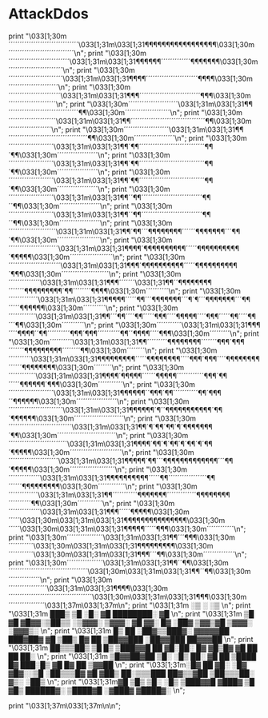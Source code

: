 # AttackDdos


print "\033[1;30m´´´´´´´´´´´´´´´´´´´´´´´´´´´´´´´\033[1;31m\033[1;31¶¶¶¶¶¶¶¶¶¶¶¶¶¶¶¶¶\033[1;30m´´´´´´´´´´´´´´´´´´´´´´´´´´´´´\n";
print "\033[1;30m´´´´´´´´´´´´´´´´´´´´´´´´´´´\033[1;31m\033[1;31¶¶¶¶¶¶´´´´´´´´´´´´´¶¶¶¶¶¶¶\033[1;30m´´´´´´´´´´´´´´´´´´´´´´´´\n";
print "\033[1;30m´´´´´´´´´´´´´´´´´´´´´´´´\033[1;31m\033[1;31¶¶¶¶´´´´´´´´´´´´´´´´´´´´´´´¶¶¶¶\033[1;30m´´´´´´´´´´´´´´´´´´´´´´\n";
print "\033[1;30m´´´´´´´´´´´´´´´´´´´´´´´\033[1;31m\033[1;31¶¶¶´´´´´´´´´´´´´´´´´´´´´´´´´´´¶¶¶\033[1;30m´´´´´´´´´´´´´´´´´´´´´\n";
print "\033[1;30m´´´´´´´´´´´´´´´´´´´´´´\033[1;31m\033[1;31¶¶´´´´´´´´´´´´´´´´´´´´´´´´´´´´´´´¶¶\033[1;30m´´´´´´´´´´´´´´´´´´´´\n";
print "\033[1;30m´´´´´´´´´´´´´´´´´´´´´\033[1;31m\033[1;31¶¶´´´´´´´´´´´´´´´´´´´´´´´´´´´´´´´´´¶¶\033[1;30m´´´´´´´´´´´´´´´´´´´\n";
print "\033[1;30m´´´´´´´´´´´´´´´´´´´´\033[1;31m\033[1;31¶¶´´´´´´´´´´´´´´´´´´´´´´´´´´´´´´´´´´´¶¶\033[1;30m´´´´´´´´´´´´´´´´´´\n";
print "\033[1;30m´´´´´´´´´´´´´´´´´´´´\033[1;31m\033[1;31¶¶´¶¶´´´´´´´´´´´´´´´´´´´´´´´´´´´´´¶¶´¶¶\033[1;30m´´´´´´´´´´´´´´´´´´\n";
print "\033[1;30m´´´´´´´´´´´´´´´´´´´´\033[1;31m\033[1;31¶¶´¶¶´´´´´´´´´´´´´´´´´´´´´´´´´´´´´¶¶´¶¶\033[1;30m´´´´´´´´´´´´´´´´´´\n";
print "\033[1;30m´´´´´´´´´´´´´´´´´´´´\033[1;31m\033[1;31¶¶´¶¶´´´´´´´´´´´´´´´´´´´´´´´´´´´´´¶¶´¶¶\033[1;30m´´´´´´´´´´´´´´´´´´\n";
print "\033[1;30m´´´´´´´´´´´´´´´´´´´´\033[1;31m\033[1;31¶¶´´¶¶´´´´´´´´´´´´´´´´´´´´´´´´´´´¶¶´´¶¶\033[1;30m´´´´´´´´´´´´´´´´´´\n";
print "\033[1;30m´´´´´´´´´´´´´´´´´´´´\033[1;31m\033[1;31¶¶´´¶¶´´´´´´´´´´´´´´´´´´´´´´´´´´´¶¶´´¶¶\033[1;30m´´´´´´´´´´´´´´´´´´\n";
print "\033[1;30m´´´´´´´´´´´´´´´´´´´´´\033[1;31m\033[1;31¶¶´¶¶´´´¶¶¶¶¶¶¶¶´´´´´´¶¶¶¶¶¶¶´´´¶¶´¶¶\033[1;30m´´´´´´´´´´´´´´´´´´´\n";
print "\033[1;30m´´´´´´´´´´´´´´´´´´´´´´\033[1;31m\033[1;31¶¶¶¶´¶¶¶¶¶¶¶¶¶¶´´´´´¶¶¶¶¶¶¶¶¶¶´¶¶¶¶¶\033[1;30m´´´´´´´´´´´´´´´´´´´\n";
print "\033[1;30m´´´´´´´´´´´´´´´´´´´´´´´\033[1;31m\033[1;31¶¶¶´¶¶¶¶¶¶¶¶¶¶´´´´´¶¶¶¶¶¶¶¶¶¶´¶¶¶\033[1;30m´´´´´´´´´´´´´´´´´´´´´\n";
print "\033[1;30m´´´´´´´´´´´´´´\033[1;31m\033[1;31¶¶¶´´´´´´´\033[1;31¶¶´´¶¶¶¶¶¶¶¶´´´´´´´¶¶¶¶¶¶¶¶¶´¶¶´´´´´´´´¶¶¶¶\033[1;30m´´´´´´´´´´\n";
print "\033[1;30m´´´´´´´´´´´´´\033[1;31m\033[1;31¶¶¶¶¶´´´´´¶¶´´´¶¶¶¶¶¶¶´´´¶´¶´´´¶¶¶¶¶¶¶´´´¶¶´´´´´¶¶¶¶¶¶\033[1;30m´´´´´´´´´´\n";
print "\033[1;30m´´´´´´´´´´´´\033[1;31m\033[1;31¶¶´´´¶¶´´´´¶¶´´´´´¶¶¶´´´´¶¶¶¶¶´´´´¶¶¶´´´´´¶¶´´´´¶¶´´´¶¶\033[1;30m´´´´´´´´´´\n";
print "\033[1;30m´´´´´´´´´´´\033[1;31m\033[1;31¶¶¶´´´´¶¶¶¶´´¶¶´´´´´´´´´´¶¶¶´¶¶¶´´´´´´´´´´¶¶´´¶¶¶¶´´´´¶¶¶\033[1;30m´´´´´´´´´\n";
print "\033[1;30m´´´´´´´´´´\033[1;31m\033[1;31¶¶´´´´´´´´´¶¶¶¶¶¶¶¶´´´´´´´¶¶¶´¶¶¶´´´´´´´¶¶¶¶¶¶¶¶¶´´´´´´´´¶¶\033[1;30m´´´´´´´´\n";
print "\033[1;30m´´´´´´´´´´\033[1;31m\033[1;31¶¶¶¶¶¶¶¶¶´´´´´¶¶¶¶¶¶¶¶´´´´¶¶¶´¶¶¶´´´´¶¶¶¶¶¶¶¶´´´´´´¶¶¶¶¶¶¶¶\033[1;30m´´´´´´´´\n";
print "\033[1;30m´´´´´´´´´´´´\033[1;31m\033[1;31¶¶¶¶´¶¶¶¶¶´´´´´´¶¶¶¶¶´´´´´´´´´´´´¶¶¶´¶¶´´´´´¶¶¶¶¶¶´¶¶¶\033[1;30m´´´´´´´´´´´\n";
print "\033[1;30m´´´´´´´´´´´´´´´´´´´´\033[1;31m\033[1;31¶¶¶¶¶¶´´¶¶¶´¶¶´´´´´´´´´´´¶¶´¶¶¶´´¶¶¶¶¶¶\033[1;30m´´´´´´´´´´´´´´´´´´\n";
print "\033[1;30m´´´´´´´´´´´´´´´´´´´´´´´´\033[1;31m\033[1;31¶¶¶¶¶¶´¶´´¶¶¶¶¶¶¶¶¶¶¶´¶¶´¶¶¶¶¶¶\033[1;30m´´´´´´´´´´´´´´´´´´´´´´\n";
print "\033[1;30m´´´´´´´´´´´´´´´´´´´´´´´´´´´´\033[1;31m\033[1;31¶¶´¶´¶¶´¶¶´¶´¶¶¶¶¶¶¶´¶¶\033[1;30m´´´´´´´´´´´´´´´´´´´´´´´´´´\n";
print "\033[1;30m´´´´´´´´´´´´´´´´´´´´´´´´´´\033[1;31m\033[1;31¶¶¶¶´¶¶´¶´¶¶´¶´¶¶´¶´¶¶´¶¶¶¶¶\033[1;30m´´´´´´´´´´´´´´´´´´´´´´´\n";
print "\033[1;30m´´´´´´´´´´´´´´´´´´´´´´\033[1;31m\033[1;31¶¶¶¶¶´¶¶´´´¶¶¶¶¶¶¶¶¶¶¶¶¶´´´¶¶´¶¶¶¶¶\033[1;30m´´´´´´´´´´´´´´´´´´´´\n";
print "\033[1;30m´´´´´´´´´´´´´´\033[1;31m\033[1;31¶¶¶¶¶¶¶¶¶¶´´´´´¶¶´´´´´´´´´´´´´´´´´¶¶´´´´´´¶¶¶¶¶¶¶¶¶\033[1;30m´´´´´´´´´´´´\n";
print "\033[1;30m´´´´´´´´´´´´´\033[1;31m\033[1;31¶¶´´´´´´´´´´´¶¶¶¶¶¶¶´´´´´´´´´´´´´¶¶¶¶¶¶¶¶´´´´´´´´´´¶¶\033[1;30m´´´´´´´´´´´\n";
print "\033[1;30m´´´´´´´´´´´´´´\033[1;31m\033[1;31¶¶¶´´´´´¶¶¶¶¶\033[1;30m´´´´´\033[1;30m\033[1;31m\033[1;31¶¶¶¶¶¶¶¶¶¶¶¶¶¶¶\033[1;30m´´´´´\033[1;30m\033[1;31m\033[1;31¶¶¶¶¶´´´´´¶¶¶\033[1;30m´´´´´´´´´´´´\n";
print "\033[1;30m´´´´´´´´´´´´´´´´\033[1;31m\033[1;31¶¶´´´¶¶¶\033[1;30m´´´´´´´´´´´\033[1;30m\033[1;31m\033[1;31¶¶¶¶¶¶¶¶¶\033[1;30m´´´´´´´´´´´\033[1;30m\033[1;31m\033[1;31¶¶¶´´´¶¶\033[1;30m´´´´´´´´´´´´´´\n";
print "\033[1;30m´´´´´´´´´´´´´´´´\033[1;31m\033[1;31¶¶´´¶¶\033[1;30m´´´´´´´´´´´´´´´´´´´´´´´´´´´´´´´´´´´\033[1;30m\033[1;31m\033[1;31¶¶´´¶¶\033[1;30m´´´´´´´´´´´´´´\n";
print "\033[1;30m´´´´´´´´´´´´´´´´´\033[1;31m\033[1;31¶¶¶¶\033[1;30m´´´´´´´´´´´´´´´´´´´´´´´´´´´´´´´´´´´´´\033[1;30m\033[1;31m\033[1;31¶¶¶\033[1;30m´´´´´´´´´´´´´´´´\033[1;37m\033[1;37m\n";
print "\033[1;31m                                          ░▒                  ░             ░▒                   \n"; 
print "\033[1;31m    ███▒     ▒█   ░█░                     ▓█           ████████░        ▓█                   \n";
print "\033[1;31m   ▒█ ▓█     ▓█▓▓░▒██▒▒ ░▒▓▓▓░    ▒▓▓▓░   ▓█    ▓▓░    █▓    ░██▓   ▒▓▓▒▓█   ▒▓▓▓░    ░▓▓▓▒░ \n";
print "\033[1;31m   █▒  ██   ░██▓▒▒███▓░ ▓▓▓▓▓██  ███▓██▓  ▓█  ▒██▒     █▓      ██ ▒██▓▓███ ░██▓▓███  ██▓▓▓██ \n";
print "\033[1;31m  ██▒▒▒██▒   ▒█    █▒   ▒███▓▓█ ██        ▓█░██░       █▓      ▓█▒█▓    ▓█ ██     ██ ██░     \n";
print "\033[1;31m ▒█▓▓██▓██   ▒█░  ░█▒  ██░   ▓█ ██        ▒████        █▓     ███░█▒    ▓█ █▓     ██   ▒▓▓██ \n";
print "\033[1;31m░█▓      ██  ▓█░  ░█▓  ▓█▓░░▒█  ░██▒▒▒█▓  ▓█  ▓██▒     ██░▒▒▒███  ██▓▒▒▓██ ▒██▒▒▒██░ ▓▒░ ░██▒ \n";
print "\033[1;31m▓█       ▒█▒ ▒█░  ░█▒   ▒███▓▓█   ▓███▓   ▒█    ▓█▒    ██████▓░    ▒████▓█  ░▓███▓   ▓████▓░ \n";

print "\033[1;37m\033[1;37m\n\n";
